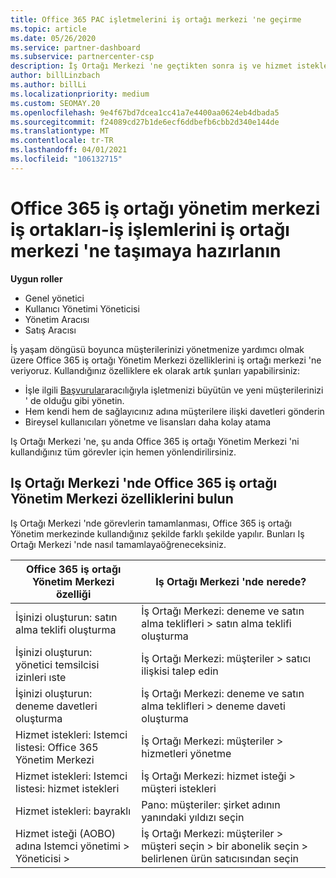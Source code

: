 ```yaml
---
title: Office 365 PAC işletmelerini iş ortağı merkezi 'ne geçirme
ms.topic: article
ms.date: 05/26/2020
ms.service: partner-dashboard
ms.subservice: partnercenter-csp
description: İş Ortağı Merkezi 'ne geçtikten sonra iş ve hizmet isteklerinizi oluşturma gibi Common Office 365 Iş ortağı Yönetim Merkezi (PAC) özelliklerini bulun.
author: billLinzbach
ms.author: billLi
ms.localizationpriority: medium
ms.custom: SEOMAY.20
ms.openlocfilehash: 9e4f67bd7dcea1cc41a7e4400aa0624eb4dbada5
ms.sourcegitcommit: f24089cd27b1de6ecf6ddbefb6cbb2d340e144de
ms.translationtype: MT
ms.contentlocale: tr-TR
ms.lasthandoff: 04/01/2021
ms.locfileid: "106132715"
---
```

# <a name="office-365-partner-admin-center-partners---get-ready-to-move-business-operations-to-partner-center"></a>Office 365 iş ortağı yönetim merkezi iş ortakları-iş işlemlerini iş ortağı merkezi 'ne taşımaya hazırlanın

**Uygun roller**

- Genel yönetici
- Kullanıcı Yönetimi Yöneticisi
- Yönetim Aracısı
- Satış Aracısı

İş yaşam döngüsü boyunca müşterilerinizi yönetmenize yardımcı olmak üzere Office 365 iş ortağı Yönetim Merkezi özelliklerini iş ortağı merkezi 'ne veriyoruz. Kullandığınız özelliklere ek olarak artık şunları yapabilirsiniz:

- İşle ilgili [Başvurular](referrals.md)aracılığıyla işletmenizi büyütün ve yeni müşterilerinizi ' de olduğu gibi yönetin.
- Hem kendi hem de sağlayıcınız adına müşterilere ilişki davetleri gönderin
- Bireysel kullanıcıları yönetme ve lisansları daha kolay atama

Iş Ortağı Merkezi 'ne, şu anda Office 365 iş ortağı Yönetim Merkezi 'ni kullandığınız tüm görevler için hemen yönlendirilirsiniz.

## <a name="find-office-365-partner-admin-center-features-in-partner-center"></a>Iş Ortağı Merkezi 'nde Office 365 iş ortağı Yönetim Merkezi özelliklerini bulun

Iş Ortağı Merkezi 'nde görevlerin tamamlanması, Office 365 iş ortağı Yönetim merkezinde kullandığınız şekilde farklı şekilde yapılır. Bunları Iş Ortağı Merkezi 'nde nasıl tamamlayaöğreneceksiniz.

| Office 365 iş ortağı Yönetim Merkezi özelliği                       | Iş Ortağı Merkezi 'nde nerede? | 
|   -----------------------------------------------  | -------------- |
| İşinizi oluşturun: satın alma teklifi oluşturma | İş Ortağı Merkezi: deneme ve satın alma teklifleri > satın alma teklifi oluşturma |
| İşinizi oluşturun: yönetici temsilcisi izinleri ıste | İş Ortağı Merkezi: müşteriler > satıcı ilişkisi talep edin |
| İşinizi oluşturun: deneme davetleri oluşturma | İş Ortağı Merkezi: deneme ve satın alma teklifleri > deneme daveti oluşturma |
| Hizmet istekleri: Istemci listesi: Office 365 Yönetim Merkezi | İş Ortağı Merkezi: müşteriler > hizmetleri yönetme |
| Hizmet istekleri: Istemci listesi: hizmet istekleri | İş Ortağı Merkezi: hizmet isteği > müşteri istekleri |
| Hizmet istekleri: bayraklı | Pano: müşteriler: şirket adının yanındaki yıldızı seçin |
| Hizmet isteği (AOBO) adına Istemci yönetimi > Yöneticisi > | İş Ortağı Merkezi: müşteriler > müşteri seçin > bir abonelik seçin > belirlenen ürün satıcısından seçin |

